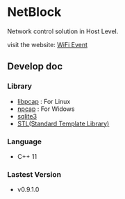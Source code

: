 # NetBlock
Network control solution in Host Level.

visit the website: [WiFi Event](https://wifievent.io)

## Develop doc
### Library
- [libpcap](https://www.tcpdump.org/) : For Linux
- [npcap](https://nmap.org/) : For Widows
- [sqlite3](https://www.sqlite.org/)
- [STL(Standard Template Library)](https://www.cplusplus.com/reference/stl/)

### Language
- C++ 11

### Lastest Version
- v0.9.1.0